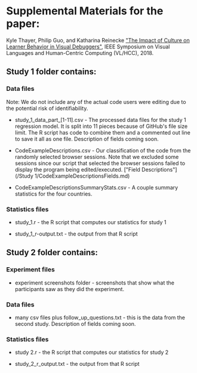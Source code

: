 Supplemental Materials for the paper:
======

  Kyle Thayer, Philip Guo, and Katharina Reinecke ["The Impact of Culture on Learner Behavior in Visual Debuggers"](http://www.kylethayer.com/#/publications/culture_debuggers), IEEE Symposium on Visual Languages and Human-Centric Computing (VL/HCC), 2018.

   
Study 1 folder contains:
-----

### Data files

Note: We do not include any of the actual code users were editing due to the potential risk of identifiability.

  * study_1_data_part_[1-11].csv - The processed data files for the study 1 regression model. It is split into 11 pieces because of GitHub's file size limit. The R script has code to combine them and a commented out line to save it all as one file. Description of fields coming soon.
  
  * CodeExampleDescriptions.csv - Our classification of the code from the randomly selected browser sessions. Note that we excluded some sessions since our script that selected the browser sessions failed to display the program being edited/executed. ["Field Descriptions"](/Study 1/CodeExampleDescriptionsFields.md)
  
  * CodeExampleDescriptionsSummaryStats.csv - A couple summary statistics for the four countries.

### Statistics files

  * study_1.r - the R script that computes our statistics for study 1
  
  * study_1_r-output.txt - the output from that R script
  

  
  
Study 2 folder contains:
-----

### Experiment files

  * experiment screenshots folder - screenshots that show what the participants saw as they did the experiment.

### Data files

  * many csv files plus follow_up_questions.txt - this is the data from the second study. Description of fields coming soon.

  
### Statistics files

  * study 2.r - the R script that computes our statistics for study 2
  
  * study_2_r_output.txt - the output from that R script
  
 
